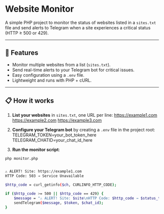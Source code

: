 # Website Monitor

A simple PHP project to monitor the status of websites listed in a `sites.txt` file and send alerts to Telegram when a site experiences a critical status (HTTP ≥ 500 or 429).

---

## 🚀 Features

- Monitor multiple websites from a list (`sites.txt`).
- Send real-time alerts to your Telegram bot for critical issues.
- Easy configuration using a `.env` file.
- Lightweight and runs with PHP + cURL.

---

## 📋 How it works

1. **List your websites** in `sites.txt`, one URL per line:
   https://example1.com
   https://example2.com
   https://example3.com


2. **Configure your Telegram bot** by creating a `.env` file in the project root:
  TELEGRAM_TOKEN=your_bot_token_here
  TELEGRAM_CHATID=your_chat_id_here


3. **Run the monitor script**:

```bash
php monitor.php


⚠️ ALERT! Site: https://example1.com
HTTP Code: 503 → Service Unavailable

$http_code = curl_getinfo($ch, CURLINFO_HTTP_CODE);

if ($http_code >= 500 || $http_code == 429) {
    $message = "⚠️ ALERT! Site: $site\nHTTP Code: $http_code → $status_text";
    sendTelegram($message, $token, $chat_id);
}



